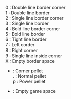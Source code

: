 0 : Double line border corner  
1 : Double line border  
2 : Single line border corner  
3 : Single line border  
4 : Bold line border corner  
5 : Bold line border  
6 : Tight line border  
7 : Left corder  
8 : Right corner  
9 : Single line inside corner  
X : Empty border space  
+ : Corner pellet  
. : Normal pellet  
p : Power pellet  
- : Empty game space  
